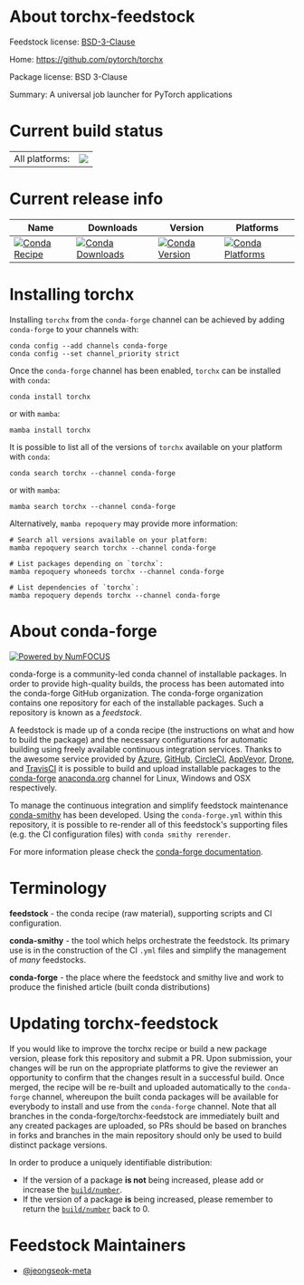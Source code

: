 About torchx-feedstock
======================

Feedstock license: [BSD-3-Clause](https://github.com/conda-forge/torchx-feedstock/blob/main/LICENSE.txt)

Home: https://github.com/pytorch/torchx

Package license: BSD 3-Clause

Summary: A universal job launcher for PyTorch applications

Current build status
====================


<table><tr><td>All platforms:</td>
    <td>
      <a href="https://dev.azure.com/conda-forge/feedstock-builds/_build/latest?definitionId=24519&branchName=main">
        <img src="https://dev.azure.com/conda-forge/feedstock-builds/_apis/build/status/torchx-feedstock?branchName=main">
      </a>
    </td>
  </tr>
</table>

Current release info
====================

| Name | Downloads | Version | Platforms |
| --- | --- | --- | --- |
| [![Conda Recipe](https://img.shields.io/badge/recipe-torchx-green.svg)](https://anaconda.org/conda-forge/torchx) | [![Conda Downloads](https://img.shields.io/conda/dn/conda-forge/torchx.svg)](https://anaconda.org/conda-forge/torchx) | [![Conda Version](https://img.shields.io/conda/vn/conda-forge/torchx.svg)](https://anaconda.org/conda-forge/torchx) | [![Conda Platforms](https://img.shields.io/conda/pn/conda-forge/torchx.svg)](https://anaconda.org/conda-forge/torchx) |

Installing torchx
=================

Installing `torchx` from the `conda-forge` channel can be achieved by adding `conda-forge` to your channels with:

```
conda config --add channels conda-forge
conda config --set channel_priority strict
```

Once the `conda-forge` channel has been enabled, `torchx` can be installed with `conda`:

```
conda install torchx
```

or with `mamba`:

```
mamba install torchx
```

It is possible to list all of the versions of `torchx` available on your platform with `conda`:

```
conda search torchx --channel conda-forge
```

or with `mamba`:

```
mamba search torchx --channel conda-forge
```

Alternatively, `mamba repoquery` may provide more information:

```
# Search all versions available on your platform:
mamba repoquery search torchx --channel conda-forge

# List packages depending on `torchx`:
mamba repoquery whoneeds torchx --channel conda-forge

# List dependencies of `torchx`:
mamba repoquery depends torchx --channel conda-forge
```


About conda-forge
=================

[![Powered by
NumFOCUS](https://img.shields.io/badge/powered%20by-NumFOCUS-orange.svg?style=flat&colorA=E1523D&colorB=007D8A)](https://numfocus.org)

conda-forge is a community-led conda channel of installable packages.
In order to provide high-quality builds, the process has been automated into the
conda-forge GitHub organization. The conda-forge organization contains one repository
for each of the installable packages. Such a repository is known as a *feedstock*.

A feedstock is made up of a conda recipe (the instructions on what and how to build
the package) and the necessary configurations for automatic building using freely
available continuous integration services. Thanks to the awesome service provided by
[Azure](https://azure.microsoft.com/en-us/services/devops/), [GitHub](https://github.com/),
[CircleCI](https://circleci.com/), [AppVeyor](https://www.appveyor.com/),
[Drone](https://cloud.drone.io/welcome), and [TravisCI](https://travis-ci.com/)
it is possible to build and upload installable packages to the
[conda-forge](https://anaconda.org/conda-forge) [anaconda.org](https://anaconda.org/)
channel for Linux, Windows and OSX respectively.

To manage the continuous integration and simplify feedstock maintenance
[conda-smithy](https://github.com/conda-forge/conda-smithy) has been developed.
Using the ``conda-forge.yml`` within this repository, it is possible to re-render all of
this feedstock's supporting files (e.g. the CI configuration files) with ``conda smithy rerender``.

For more information please check the [conda-forge documentation](https://conda-forge.org/docs/).

Terminology
===========

**feedstock** - the conda recipe (raw material), supporting scripts and CI configuration.

**conda-smithy** - the tool which helps orchestrate the feedstock.
                   Its primary use is in the construction of the CI ``.yml`` files
                   and simplify the management of *many* feedstocks.

**conda-forge** - the place where the feedstock and smithy live and work to
                  produce the finished article (built conda distributions)


Updating torchx-feedstock
=========================

If you would like to improve the torchx recipe or build a new
package version, please fork this repository and submit a PR. Upon submission,
your changes will be run on the appropriate platforms to give the reviewer an
opportunity to confirm that the changes result in a successful build. Once
merged, the recipe will be re-built and uploaded automatically to the
`conda-forge` channel, whereupon the built conda packages will be available for
everybody to install and use from the `conda-forge` channel.
Note that all branches in the conda-forge/torchx-feedstock are
immediately built and any created packages are uploaded, so PRs should be based
on branches in forks and branches in the main repository should only be used to
build distinct package versions.

In order to produce a uniquely identifiable distribution:
 * If the version of a package **is not** being increased, please add or increase
   the [``build/number``](https://docs.conda.io/projects/conda-build/en/latest/resources/define-metadata.html#build-number-and-string).
 * If the version of a package **is** being increased, please remember to return
   the [``build/number``](https://docs.conda.io/projects/conda-build/en/latest/resources/define-metadata.html#build-number-and-string)
   back to 0.

Feedstock Maintainers
=====================

* [@jeongseok-meta](https://github.com/jeongseok-meta/)

